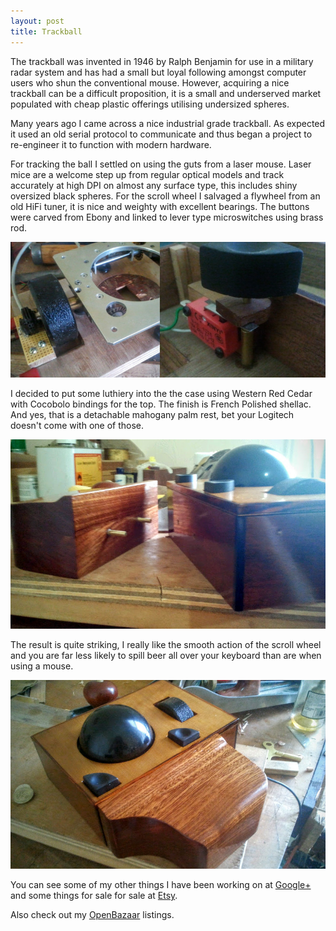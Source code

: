 ```yaml
---
layout: post
title: Trackball
---
```


The trackball was invented in 1946 by Ralph Benjamin for use in a military radar system and has had a small but loyal following amongst computer users who shun the conventional mouse. However, acquiring a nice trackball can be a difficult proposition, it is a small and underserved market populated with cheap plastic offerings utilising undersized spheres.

Many years ago I came across a nice industrial grade trackball. As expected it used an old serial protocol to communicate and thus began a project to re-engineer it to function with modern hardware.

For tracking the ball I settled on using the guts from a laser mouse. Laser mice are a welcome step up from regular optical models and track accurately at high DPI on almost any surface type, this includes shiny oversized black spheres. For the scroll wheel I salvaged a flywheel from an old HiFi tuner, it is nice and weighty with excellent bearings. The buttons were carved from Ebony and linked to lever type microswitches using brass rod.

![Trackball 1](/img/trackball1.jpg)

I decided to put some luthiery into the the case using Western Red Cedar with Cocobolo bindings for the top. The finish is French Polished shellac. And yes, that is a detachable mahogany palm rest, bet your Logitech doesn't come with one of those.

![Trackball 2](/img/trackball2.jpg)

The result is quite striking, I really like the smooth action of the scroll wheel and you are far less likely to spill beer all over your keyboard than are when using a mouse.

![Trackball 2](/img/trackball3.jpg)

You can see some of my other things I have been working on at [Google+](https://plus.google.com/u/0/108624488609783583375/posts) and some things for sale for sale at [Etsy](https://www.etsy.com/uk/shop/Soundcraft?ref=hdr_shop_menu).

Also check out my [OpenBazaar](http://duosear.ch/@rabfulton) listings.
